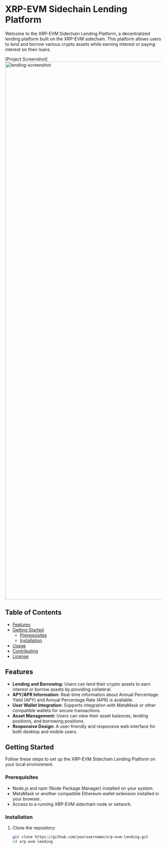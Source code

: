 # XRP-EVM Sidechain Lending Platform

Welcome to the XRP-EVM Sidechain Lending Platform, a decentralized lending platform built on the XRP-EVM sidechain. This platform allows users to lend and borrow various crypto assets while earning interest or paying interest on their loans.


[Project Screenshot]
<img width="1728" alt="lending-screenshot" src="https://github.com/LJ-Solana/xrp-evm-lending/assets/111569336/1f2491e2-7502-4054-8202-d53ef5fd07ca">

## Table of Contents

- [Features](#features)
- [Getting Started](#getting-started)
  - [Prerequisites](#prerequisites)
  - [Installation](#installation)
- [Usage](#usage)
- [Contributing](#contributing)
- [License](#license)

## Features

- **Lending and Borrowing:** Users can lend their crypto assets to earn interest or borrow assets by providing collateral.
- **APY/APR Information:** Real-time information about Annual Percentage Yield (APY) and Annual Percentage Rate (APR) is available.
- **User Wallet Integration:** Supports integration with MetaMask or other compatible wallets for secure transactions.
- **Asset Management:** Users can view their asset balances, lending positions, and borrowing positions.
- **Responsive Design:** A user-friendly and responsive web interface for both desktop and mobile users.

## Getting Started

Follow these steps to set up the XRP-EVM Sidechain Lending Platform on your local environment.

### Prerequisites

- Node.js and npm (Node Package Manager) installed on your system.
- MetaMask or another compatible Ethereum wallet extension installed in your browser.
- Access to a running XRP-EVM sidechain node or network.

### Installation

1. Clone the repository:

   ```bash
   git clone https://github.com/yourusername/xrp-evm-lending.git
   cd xrp-evm-lending
